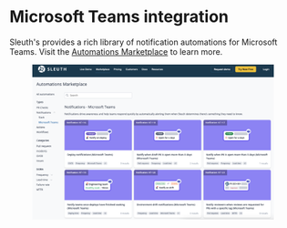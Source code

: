 # Microsoft Teams integration

Sleuth's provides a rich library of notification automations for Microsoft Teams. Visit the [Automations Marketplace](http://marketplace.sleuth.io) to learn more.

<figure><img src="../.gitbook/assets/image.png" alt=""><figcaption></figcaption></figure>
